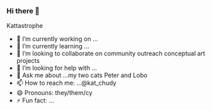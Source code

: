 ### Hi there 👋


Kattastrophe

- 🔭 I’m currently working on ...
- 🌱 I’m currently learning ...
- 👯 I’m looking to collaborate on community outreach conceptual art projects
- 🤔 I’m looking for help with ...
- 💬 Ask me about ...my two cats Peter and Lobo
- 📫 How to reach me: ...@kat_chudy
- 😄 Pronouns: they/them/cy
- ⚡ Fun fact: ...

